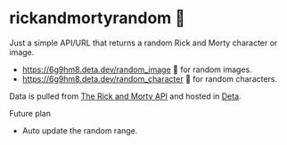 # rickandmortyrandom 🎃

Just a simple API/URL that returns a random Rick and Morty character or image.

 - https://6g9hm8.deta.dev/random_image 🔗 for random images.
 - https://6g9hm8.deta.dev/random_character 🔗 for random characters.

Data is pulled from [The Rick and Morty API](https://rickandmortyapi.com/documentation/#get-all-characters) and hosted in [Deta](https://deta.sh/).

Future plan 
 - Auto update the random range.
